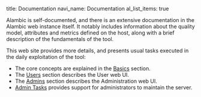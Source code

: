 title: Documentation
navi_name: Documentation
al_list_items: true

Alambic is self-documented, and there is an extensive documentation in the Alambic web instance itself. It notably includes information about the quality model, attributes and metrics defined on the host, along with a brief description of the fundamentals of the tool.

This web site provides more details, and presents usual tasks executed in the daily exploitation of the tool:

* The core concepts are explained in the [Basics](/Documentation/Basics.html) section.
* The [Users](/Documentation/Users.html) section describes the User web UI.
* The [Admins](/Documentation/Admins.html) section describes the Administration web UI.
* [Admin Tasks](/Documentation/Tasks.html) provides support for administrators to maintain the server.
